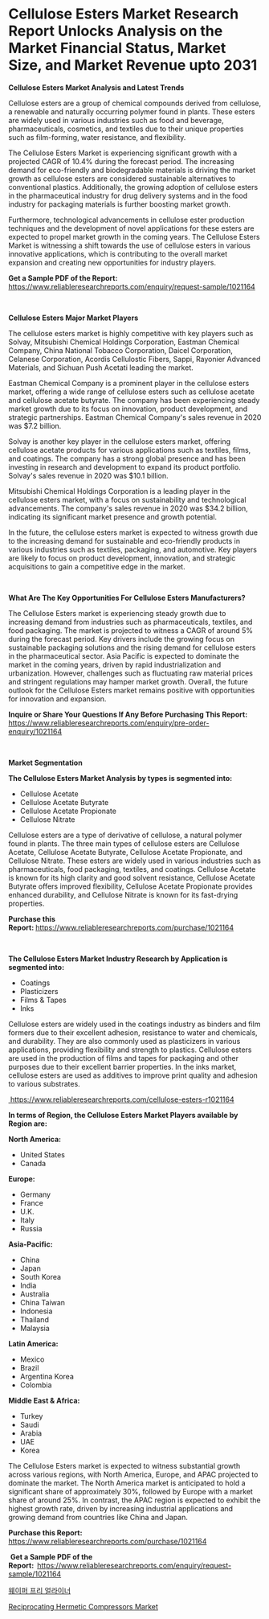 <p><h1>Cellulose Esters Market Research Report Unlocks Analysis on the Market Financial Status, Market Size, and Market Revenue upto 2031</h1></p><p><strong>Cellulose Esters Market Analysis and Latest Trends</strong></p>
<p><p>Cellulose esters are a group of chemical compounds derived from cellulose, a renewable and naturally occurring polymer found in plants. These esters are widely used in various industries such as food and beverage, pharmaceuticals, cosmetics, and textiles due to their unique properties such as film-forming, water resistance, and flexibility.</p><p>The Cellulose Esters Market is experiencing significant growth with a projected CAGR of 10.4% during the forecast period. The increasing demand for eco-friendly and biodegradable materials is driving the market growth as cellulose esters are considered sustainable alternatives to conventional plastics. Additionally, the growing adoption of cellulose esters in the pharmaceutical industry for drug delivery systems and in the food industry for packaging materials is further boosting market growth.</p><p>Furthermore, technological advancements in cellulose ester production techniques and the development of novel applications for these esters are expected to propel market growth in the coming years. The Cellulose Esters Market is witnessing a shift towards the use of cellulose esters in various innovative applications, which is contributing to the overall market expansion and creating new opportunities for industry players.</p></p>
<p><strong>Get a Sample PDF of the Report:&nbsp;</strong> <a href="https://www.reliableresearchreports.com/enquiry/request-sample/1021164">https://www.reliableresearchreports.com/enquiry/request-sample/1021164</a></p>
<p>&nbsp;</p>
<p><strong>Cellulose Esters Major Market Players</strong></p>
<p><p>The cellulose esters market is highly competitive with key players such as Solvay, Mitsubishi Chemical Holdings Corporation, Eastman Chemical Company, China National Tobacco Corporation, Daicel Corporation, Celanese Corporation, Acordis Cellulostic Fibers, Sappi, Rayonier Advanced Materials, and Sichuan Push Acetati leading the market.</p><p>Eastman Chemical Company is a prominent player in the cellulose esters market, offering a wide range of cellulose esters such as cellulose acetate and cellulose acetate butyrate. The company has been experiencing steady market growth due to its focus on innovation, product development, and strategic partnerships. Eastman Chemical Company's sales revenue in 2020 was $7.2 billion.</p><p>Solvay is another key player in the cellulose esters market, offering cellulose acetate products for various applications such as textiles, films, and coatings. The company has a strong global presence and has been investing in research and development to expand its product portfolio. Solvay's sales revenue in 2020 was $10.1 billion.</p><p>Mitsubishi Chemical Holdings Corporation is a leading player in the cellulose esters market, with a focus on sustainability and technological advancements. The company's sales revenue in 2020 was $34.2 billion, indicating its significant market presence and growth potential.</p><p>In the future, the cellulose esters market is expected to witness growth due to the increasing demand for sustainable and eco-friendly products in various industries such as textiles, packaging, and automotive. Key players are likely to focus on product development, innovation, and strategic acquisitions to gain a competitive edge in the market.</p></p>
<p>&nbsp;</p>
<p><strong>What Are The Key Opportunities For Cellulose Esters Manufacturers?</strong></p>
<p><p>The Cellulose Esters market is experiencing steady growth due to increasing demand from industries such as pharmaceuticals, textiles, and food packaging. The market is projected to witness a CAGR of around 5% during the forecast period. Key drivers include the growing focus on sustainable packaging solutions and the rising demand for cellulose esters in the pharmaceutical sector. Asia Pacific is expected to dominate the market in the coming years, driven by rapid industrialization and urbanization. However, challenges such as fluctuating raw material prices and stringent regulations may hamper market growth. Overall, the future outlook for the Cellulose Esters market remains positive with opportunities for innovation and expansion.</p></p>
<p><strong>Inquire or Share Your Questions If Any Before Purchasing This Report:</strong> <a href="https://www.reliableresearchreports.com/enquiry/pre-order-enquiry/1021164">https://www.reliableresearchreports.com/enquiry/pre-order-enquiry/1021164</a></p>
<p>&nbsp;</p>
<p><strong>Market Segmentation</strong></p>
<p><strong>The Cellulose Esters Market Analysis by types is segmented into:</strong></p>
<p><ul><li>Cellulose Acetate</li><li>Cellulose Acetate Butyrate</li><li>Cellulose Acetate Propionate</li><li>Cellulose Nitrate</li></ul></p>
<p><p>Cellulose esters are a type of derivative of cellulose, a natural polymer found in plants. The three main types of cellulose esters are Cellulose Acetate, Cellulose Acetate Butyrate, Cellulose Acetate Propionate, and Cellulose Nitrate. These esters are widely used in various industries such as pharmaceuticals, food packaging, textiles, and coatings. Cellulose Acetate is known for its high clarity and good solvent resistance, Cellulose Acetate Butyrate offers improved flexibility, Cellulose Acetate Propionate provides enhanced durability, and Cellulose Nitrate is known for its fast-drying properties.</p></p>
<p><strong>Purchase this Report:&nbsp;</strong><a href="https://www.reliableresearchreports.com/purchase/1021164">https://www.reliableresearchreports.com/purchase/1021164</a></p>
<p>&nbsp;</p>
<p><strong>The Cellulose Esters Market Industry Research by Application is segmented into:</strong></p>
<p><ul><li>Coatings</li><li>Plasticizers</li><li>Films & Tapes</li><li>Inks</li></ul></p>
<p><p>Cellulose esters are widely used in the coatings industry as binders and film formers due to their excellent adhesion, resistance to water and chemicals, and durability. They are also commonly used as plasticizers in various applications, providing flexibility and strength to plastics. Cellulose esters are used in the production of films and tapes for packaging and other purposes due to their excellent barrier properties. In the inks market, cellulose esters are used as additives to improve print quality and adhesion to various substrates.</p></p>
<p><a href="https://www.reliableresearchreports.com/cellulose-esters-r1021164">&nbsp;https://www.reliableresearchreports.com/cellulose-esters-r1021164</a></p>
<p><strong>In terms of Region, the Cellulose Esters Market Players available by Region are:</strong></p>
<p>
    <p> <strong> North America: </strong>
        <ul>
            <li>United States</li>
            <li>Canada</li>
        </ul>
        </p> 
    <p> <strong> Europe: </strong>
        <ul>
            <li>Germany</li>
            <li>France</li>
            <li>U.K.</li>
            <li>Italy</li>
            <li>Russia</li>
        </ul>
        </p> 
    <p> <strong> Asia-Pacific: </strong>
        <ul>
            <li>China</li>
            <li>Japan</li>
            <li>South Korea</li>
            <li>India</li>
            <li>Australia</li>
            <li>China Taiwan</li>
            <li>Indonesia</li>
            <li>Thailand</li>
            <li>Malaysia</li>
        </ul>
        </p> 
    <p> <strong> Latin America: </strong>
        <ul>
            <li>Mexico</li>
            <li>Brazil</li>
            <li>Argentina Korea</li>
            <li>Colombia</li>
        </ul>
        </p> 
    <p> <strong> Middle East & Africa: </strong>
        <ul>
            <li>Turkey</li>
            <li>Saudi</li>
            <li>Arabia</li>
            <li>UAE</li>
            <li>Korea</li>
        </ul>
    </p>
    </p>
<p><p>The Cellulose Esters market is expected to witness substantial growth across various regions, with North America, Europe, and APAC projected to dominate the market. The North America market is anticipated to hold a significant share of approximately 30%, followed by Europe with a market share of around 25%. In contrast, the APAC region is expected to exhibit the highest growth rate, driven by increasing industrial applications and growing demand from countries like China and Japan.</p></p>
<p><strong>Purchase this Report: </strong><a href="https://www.reliableresearchreports.com/purchase/1021164">https://www.reliableresearchreports.com/purchase/1021164</a></p>
<p>&nbsp;<strong>Get a Sample PDF of the Report:&nbsp;&nbsp;</strong><a href="https://www.reliableresearchreports.com/enquiry/request-sample/1021164">https://www.reliableresearchreports.com/enquiry/request-sample/1021164</a></p>
<p><strong></strong></p>
<p><p><a href="https://github.com/nhaiquang84/Market-Research-Report-List-1/blob/main/9796381124551.md">웨이퍼 프리 얼라이너</a></p><p><a href="https://github.com/KaliWatsica/Market-Research-Report-List-1/blob/main/reciprocating-hermetic-compressors-market.md">Reciprocating Hermetic Compressors Market</a></p></p>